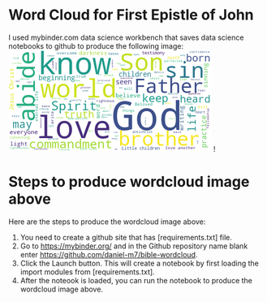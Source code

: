 # Word Cloud for First Epistle of John
I used mybinder.com data science workbench that saves data science notebooks to github to produce the following image: 
![alt text](1john-wordcloud.png?raw=true)
!
# Steps to produce wordcloud image above 
Here are the steps to produce the wordcloud image above: 
1. You need to create a github site that has [requirements.txt] file. 
2. Go to https://mybinder.org/ and in the Github repository name blank enter https://github.com/daniel-m7/bible-wordcloud.
3. Click the Launch button. This will create a notebook by first loading the import modules from [requirements.txt].
4. After the noteook is loaded, you can run the notebook to produce the wordcloud image above.



